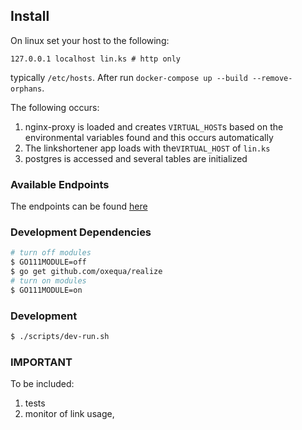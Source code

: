 ## Install
On linux set your host to the following:

    127.0.0.1 localhost lin.ks # http only

typically `/etc/hosts`. After run `docker-compose up --build --remove-orphans`.

The following occurs:
   1) nginx-proxy is loaded and creates `VIRTUAL_HOST`s based on the environmental variables found and this occurs automatically 
   2) The linkshortener app loads with the`VIRTUAL_HOST` of `lin.ks`
   3) postgres is accessed and several tables are initialized

### Available Endpoints

The endpoints can be found [here](https://documenter.getpostman.com/view/9113626/SWLiZ66m?version=latest)

### Development Dependencies
```bash
# turn off modules
$ GO111MODULE=off
$ go get github.com/oxequa/realize
# turn on modules
$ GO111MODULE=on
```

### Development
```bash
$ ./scripts/dev-run.sh
```

### IMPORTANT
To be included: 
   1) tests
   2) monitor of link usage, 
